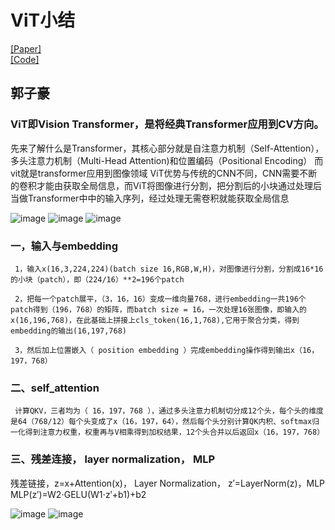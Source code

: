 # ViT小结
[[Paper]](https://arxiv.org/abs/2010.11929)  
[[Code]](https://github.com/google-research/vision_transformer)  


##  郭子豪

### ViT即Vision Transformer，是将经典Transformer应用到CV方向。

先来了解什么是Transformer，其核心部分就是自注意力机制（Self-Attention），多头注意力机制（Multi-Head Attention)和位置编码（Positional Encoding）
而vit就是transformer应用到图像领域
ViT优势与传统的CNN不同，CNN需要不断的卷积才能由获取全局信息，而ViT将图像进行分割，把分割后的小块通过处理后当做Transformer中中的输入序列，经过处理无需卷积就能获取全局信息

![image](https://github.com/user-attachments/assets/0cdab325-1f72-4a2b-a578-dddb1dab0fd3)
![image](https://github.com/user-attachments/assets/e472ea69-160a-4bdd-b36f-d77897c68c93)
![image](https://github.com/user-attachments/assets/8b635a7d-d67d-483b-b107-3a382919fc57)

### 一，输入与embedding

     1，输入x(16,3,224,224)(batch size 16,RGB,W,H)，对图像进行分割，分割成16*16的小块（patch），即（224/16）**2=196个patch
     
     2，把每一个patch展平，（3，16，16）变成一维向量768，进行embedding一共196个patch得到（196，768）的矩阵，而batch size = 16，一次处理16张图像，即输入的x(16,196,768)，在此基础上拼接上cls_token(16,1,768),它用于聚合分类，得到embedding的输出(16,197,768)
     
     3，然后加上位置嵌入（ position embedding ）完成embedding操作得到输出x（16，197，768）
     
### 二、self_attention

     计算QKV，三者均为（ 16，197，768 ），通过多头注意力机制切分成12个头，每个头的维度是64（768/12）每个头变成了x（16，197，64），然后每个头分别计算QK内积、softmax归一化得到注意力权重，权重再与V相乘得到加权结果，12个头合并以后返回x（16，197，768）
     
### 三、残差连接， layer normalization， MLP

残差链接，z=x+Attention(x)， Layer Normalization， z′=LayerNorm(z)，MLP MLP(z′)=W2​⋅GELU(W1​⋅z′+b1​)+b2​

![image](https://github.com/user-attachments/assets/1b99975e-988c-4aa3-9242-3488e91ebbed)
![image](https://github.com/user-attachments/assets/7fd9b161-24a3-40d3-8312-e1758ca57983)
